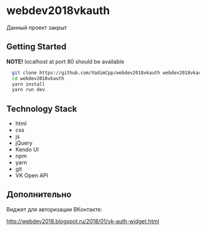 # webdev2018vkauth

Данный проект закрыт

## Getting Started

**NOTE!** localhost at port 80 should be available

```bash
  git clone https://github.com/VadimCpp/webdev2018vkauth webdev2018vkauth
  cd webdev2018vkauth
  yarn install
  yarn run dev
```

## Technology Stack

* html
* css
* js
* jQuery
* Kendo UI
* npm
* yarn
* git
* VK Open API

## Дополнительно ##

Виджет для авторизации ВКонтакте:

http://webdev2018.blogspot.ru/2018/01/vk-auth-widget.html
